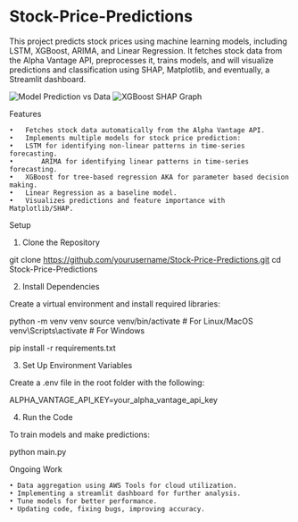 # Stock-Price-Predictions

This project predicts stock prices using machine learning models, including LSTM, XGBoost, ARIMA, and Linear Regression. It fetches stock data from the Alpha Vantage API, preprocesses it, trains models, and will visualize predictions and classification using SHAP, Matplotlib, and eventually, a Streamlit dashboard.

![Model Prediction vs  Data](https://github.com/user-attachments/assets/0cfaa7ce-141c-47e8-93a5-f63223f6fab4)
![XGBoost SHAP Graph](https://github.com/user-attachments/assets/400f936c-9da4-4909-86a5-4a4330e5a495)

Features

	•	Fetches stock data automatically from the Alpha Vantage API.
	•	Implements multiple models for stock price prediction:
	•	LSTM for identifying non-linear patterns in time-series forecasting.
	•       ARIMA for identifying linear patterns in time-series forecasting.
	•	XGBoost for tree-based regression AKA for parameter based decision making.
	•	Linear Regression as a baseline model.
	•	Visualizes predictions and feature importance with Matplotlib/SHAP.

Setup

1. Clone the Repository

git clone https://github.com/yourusername/Stock-Price-Predictions.git
cd Stock-Price-Predictions

2. Install Dependencies

Create a virtual environment and install required libraries:

python -m venv venv
source venv/bin/activate  # For Linux/MacOS
venv\Scripts\activate     # For Windows

pip install -r requirements.txt

3. Set Up Environment Variables

Create a .env file in the root folder with the following:

ALPHA_VANTAGE_API_KEY=your_alpha_vantage_api_key

4. Run the Code

To train models and make predictions:

python main.py


Ongoing Work

    • Data aggregation using AWS Tools for cloud utilization.
    • Implementing a streamlit dashboard for further analysis.
    • Tune models for better performance.
    • Updating code, fixing bugs, improving accuracy.
